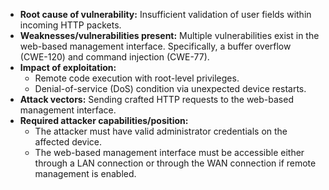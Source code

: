 - **Root cause of vulnerability:** Insufficient validation of user fields within incoming HTTP packets.
- **Weaknesses/vulnerabilities present:**  Multiple vulnerabilities exist in the web-based management interface. Specifically, a buffer overflow (CWE-120) and command injection (CWE-77).
- **Impact of exploitation:**
    - Remote code execution with root-level privileges.
    - Denial-of-service (DoS) condition via unexpected device restarts.
- **Attack vectors:** Sending crafted HTTP requests to the web-based management interface.
- **Required attacker capabilities/position:**
    - The attacker must have valid administrator credentials on the affected device.
    - The web-based management interface must be accessible either through a LAN connection or through the WAN connection if remote management is enabled.